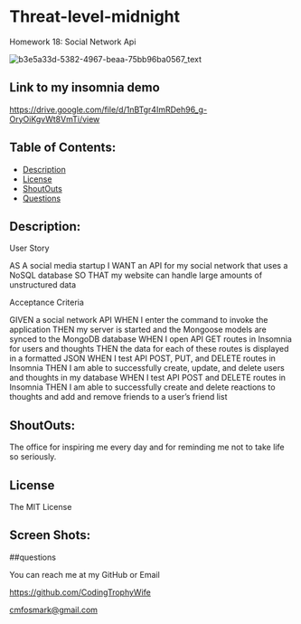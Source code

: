 # Threat-level-midnight
Homework 18: Social Network Api


![b3e5a33d-5382-4967-beaa-75bb96ba0567_text](https://github.com/CodingTrophyWife/Threat-level-midnight/assets/126922695/f7e3357b-be93-4b8e-8c4b-646baf461d21)


## Link to my insomnia demo

https://drive.google.com/file/d/1nBTgr4ImRDeh96_g-OryOiKgvWt8VmTi/view 

## Table of Contents:

- [Description](#description)
- [License](#license)
- [ShoutOuts](#shoutouts)
- [Questions](#questions)


## Description:

User Story

AS A social media startup
I WANT an API for my social network that uses a NoSQL database
SO THAT my website can handle large amounts of unstructured data


Acceptance Criteria

GIVEN a social network API
WHEN I enter the command to invoke the application
THEN my server is started and the Mongoose models are synced to the MongoDB database
WHEN I open API GET routes in Insomnia for users and thoughts
THEN the data for each of these routes is displayed in a formatted JSON
WHEN I test API POST, PUT, and DELETE routes in Insomnia
THEN I am able to successfully create, update, and delete users and thoughts in my database
WHEN I test API POST and DELETE routes in Insomnia
THEN I am able to successfully create and delete reactions to thoughts and add and remove friends to a user’s friend list

## ShoutOuts:

The office for inspiring me every day and for reminding me not to take life so seriously.

## License

The MIT License



## Screen Shots:




##questions 

You can reach me at my GitHub or Email

https://github.com/CodingTrophyWife

cmfosmark@gmail.com
